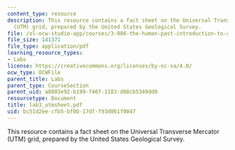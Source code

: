 ```yaml
---
content_type: resource
description: This resource contains a fact sheet on the Universal Transverse Mercator
  (UTM) grid, prepared by the United States Geological Survey.
file: /ol-ocw-studio-app/courses/3-986-the-human-past-introduction-to-archaeology-fall-2006/bc51d2eecfb5bf0b17dff93d061f0047_lab3_utmsheet.pdf
file_size: 141371
file_type: application/pdf
learning_resource_types:
- Labs
license: https://creativecommons.org/licenses/by-nc-sa/4.0/
ocw_type: OCWFile
parent_title: Labs
parent_type: CourseSection
parent_uid: a0803e92-b199-f46f-1183-d88cb5349dd8
resourcetype: Document
title: lab3_utmsheet.pdf
uid: bc51d2ee-cfb5-bf0b-17df-f93d061f0047
---
```

This resource contains a fact sheet on the Universal Transverse Mercator (UTM) grid, prepared by the United States Geological Survey.